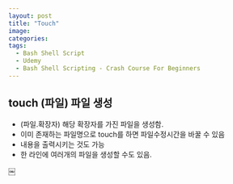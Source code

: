 ```yaml
---
layout: post
title: "Touch"
image:
categories:
tags:
  - Bash Shell Script
  - Udemy
  - Bash Shell Scripting - Crash Course For Beginners
---
```


## touch (파일) 파일 생성
- (파일.확장자) 해당 확장자를 가진 파일을 생성함.
- 이미 존재하는 파일명으로 touch를 하면 파일수정시간을 바꿀 수 있음
- 내용을 출력시키는 것도 가능
- 한 라인에 여러개의 파일을 생성할 수도 있음.

￼
